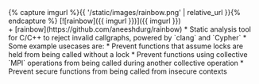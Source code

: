 <div class="project">
<div class="projectimg" markdown="block">
{% capture imgurl %}{{ '/static/images/rainbow.png' | relative_url }}{% endcapture %}
[![rainbow]({{ imgurl }})]({{ imgurl }})
</div>
<div class="projectdesc" markdown="block">
+ [rainbow](https://github.com/aneeshdurg/rainbow)
   * Static analysis tool for C/C++ to reject invalid callgraphs, powered by `clang` and `Cypher`
   * Some example usecases are:
       * Prevent functions that assume locks are held from being called without a lock
       * Prevent functions using collective `MPI` operations from being called during another collective operation
       * Prevent secure functions from being called from insecure contexts
</div>
</div>
